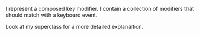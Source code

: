 I represent a composed key modifier. I contain a collection of modifiers that should match with a keyboard event.

Look at my superclass for a more detailed explanaition.